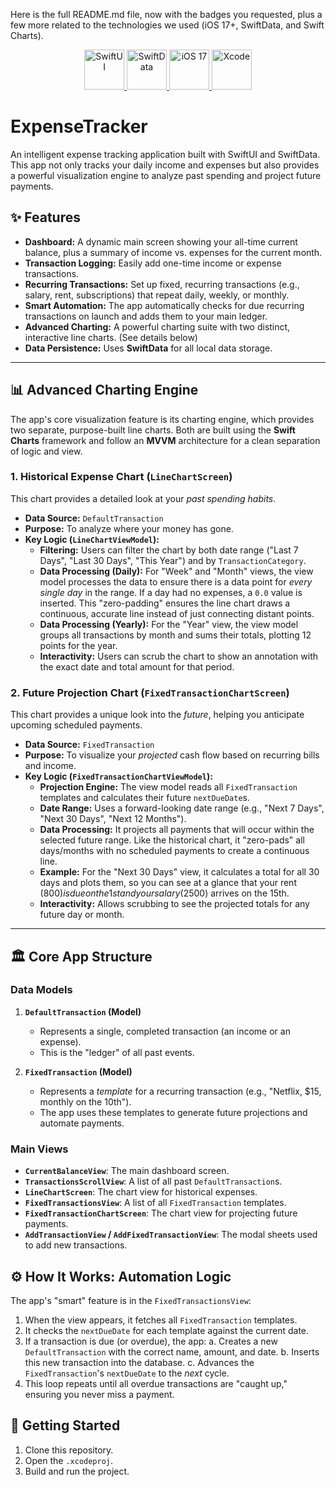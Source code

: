 Here is the full README.md file, now with the badges you requested, plus a few more related to the technologies we used (iOS 17+, SwiftData, and Swift Charts).

<p align="center">
  <a href="https://developer.apple.com/xcode/swiftui/">
    <img src="https://developer.apple.com/assets/elements/icons/swiftui/swiftui-64x64_2x.png" width="64" alt="SwiftUI"/>
  </a>
  <a href="https://developer.apple.com/swift-data/">
    <img src="https://developer.apple.com/assets/elements/icons/swiftdata/swiftdata-64x64_2x.png" width="64" alt="SwiftData"/>
  </a>
  <a href="https://developer.apple.com/ios/">
    <img src="https://developer.apple.com/assets/elements/icons/ios-ipados-26/ios-ipados-26-96x96_2x.png" width="64" alt="iOS 17"/>
  </a>
  <a href="https://developer.apple.com/xcode/">
    <img src="https://developer.apple.com/assets/elements/icons/xcode/xcode-64x64_2x.png" width="64" alt="Xcode"/>
  </a>
</p>

# ExpenseTracker

An intelligent expense tracking application built with SwiftUI and SwiftData. This app not only tracks your daily income and expenses but also provides a powerful visualization engine to analyze past spending and project future payments.

## ✨ Features

* **Dashboard:** A dynamic main screen showing your all-time current balance, plus a summary of income vs. expenses for the current month.
* **Transaction Logging:** Easily add one-time income or expense transactions.
* **Recurring Transactions:** Set up fixed, recurring transactions (e.g., salary, rent, subscriptions) that repeat daily, weekly, or monthly.
* **Smart Automation:** The app automatically checks for due recurring transactions on launch and adds them to your main ledger.
* **Advanced Charting:** A powerful charting suite with two distinct, interactive line charts. (See details below)
* **Data Persistence:** Uses **SwiftData** for all local data storage.

---

## 📊 Advanced Charting Engine

The app's core visualization feature is its charting engine, which provides two separate, purpose-built line charts. Both are built using the **Swift Charts** framework and follow an **MVVM** architecture for a clean separation of logic and view.

### 1. Historical Expense Chart (`LineChartScreen`)

This chart provides a detailed look at your *past spending habits*.

* **Data Source:** `DefaultTransaction`
* **Purpose:** To analyze where your money has gone.
* **Key Logic (`LineChartViewModel`):**
    * **Filtering:** Users can filter the chart by both date range ("Last 7 Days", "Last 30 Days", "This Year") and by `TransactionCategory`.
    * **Data Processing (Daily):** For "Week" and "Month" views, the view model processes the data to ensure there is a data point for *every single day* in the range. If a day had no expenses, a `0.0` value is inserted. This "zero-padding" ensures the line chart draws a continuous, accurate line instead of just connecting distant points.
    * **Data Processing (Yearly):** For the "Year" view, the view model groups all transactions by month and sums their totals, plotting 12 points for the year.
    * **Interactivity:** Users can scrub the chart to show an annotation with the exact date and total amount for that period.

### 2. Future Projection Chart (`FixedTransactionChartScreen`)

This chart provides a unique look into the *future*, helping you anticipate upcoming scheduled payments.

* **Data Source:** `FixedTransaction`
* **Purpose:** To visualize your *projected* cash flow based on recurring bills and income.
* **Key Logic (`FixedTransactionChartViewModel`):**
    * **Projection Engine:** The view model reads all `FixedTransaction` templates and calculates their future `nextDueDate`s.
    * **Date Range:** Uses a forward-looking date range (e.g., "Next 7 Days", "Next 30 Days", "Next 12 Months").
    * **Data Processing:** It projects all payments that will occur within the selected future range. Like the historical chart, it "zero-pads" all days/months with no scheduled payments to create a continuous line.
    * **Example:** For the "Next 30 Days" view, it calculates a total for all 30 days and plots them, so you can see at a glance that your rent ($800) is due on the 1st and your salary ($2500) arrives on the 15th.
    * **Interactivity:** Allows scrubbing to see the projected totals for any future day or month.

---

## 🏛️ Core App Structure

### Data Models

1.  **`DefaultTransaction` (Model)**
    * Represents a single, completed transaction (an income or an expense).
    * This is the "ledger" of all past events.

2.  **`FixedTransaction` (Model)**
    * Represents a *template* for a recurring transaction (e.g., "Netflix, $15, monthly on the 10th").
    * The app uses these templates to generate future projections and automate payments.

### Main Views

* **`CurrentBalanceView`**: The main dashboard screen.
* **`TransactionsScrollView`**: A list of all past `DefaultTransaction`s.
* **`LineChartScreen`**: The chart view for historical expenses.
* **`FixedTransactionsView`**: A list of all `FixedTransaction` templates.
* **`FixedTransactionChartScreen`**: The chart view for projecting future payments.
* **`AddTransactionView` / `AddFixedTransactionView`**: The modal sheets used to add new transactions.

## ⚙️ How It Works: Automation Logic

The app's "smart" feature is in the `FixedTransactionsView`:

1.  When the view appears, it fetches all `FixedTransaction` templates.
2.  It checks the `nextDueDate` for each template against the current date.
3.  If a transaction is due (or overdue), the app:
    a.  Creates a new `DefaultTransaction` with the correct name, amount, and date.
    b.  Inserts this new transaction into the database.
    c.  Advances the `FixedTransaction`'s `nextDueDate` to the *next* cycle.
4.  This loop repeats until all overdue transactions are "caught up," ensuring you never miss a payment.

## 🔧 Getting Started

1.  Clone this repository.
2.  Open the `.xcodeproj`.
3.  Build and run the project.
